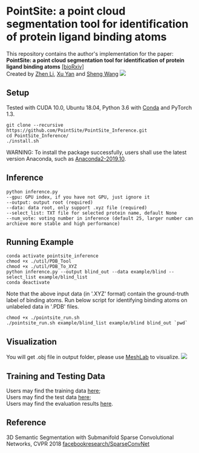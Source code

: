 # PointSite: a point cloud segmentation tool for identification of protein ligand binding atoms
This repository contains the author's implementation for the paper:<br>
**PointSite: a point cloud segmentation tool for identification of protein ligand binding atoms** [[bioRxiv]](https://www.biorxiv.org/content/early/2019/11/05/831131.full.pdf)<br>
Created by [Zhen Li](https://github.com/icemansina),  [Xu Yan](https://github.com/yanx27) and [Sheng Wang](https://github.com/realbigws)
![](https://raw.githubusercontent.com/PointSite/PointSite_Inference/master/example/pipline.png)


## Setup

Tested with CUDA 10.0, Ubuntu 18.04, Python 3.6 with [Conda](https://www.anaconda.com/) and PyTorch 1.3.

```
git clone --recursive https://github.com/PointSite/PointSite_Inference.git
cd PointSite_Inference/
./install.sh
```

WARNING: To install the package successfully, users shall use the latest version Anaconda, such as [Anaconda2-2019.10](https://repo.anaconda.com/archive/Anaconda2-2019.10-Linux-x86_64.sh).


## Inference
 ```
python inference.py 
--gpu: GPU index, if you have not GPU, just ignore it
--output: output root (required)
--data: data root, only support .xyz file (required)
--select_list: TXT file for selected protein name, default None
--num_vote: voting number in inference (default 25, larger number can archieve more stable and high performance)
```

## Running Example
```
conda activate pointsite_inference
chmod +x ./util/PDB_Tool
chmod +x ./util/PDB_To_XYZ
python inference.py --output blind_out --data example/blind --select_list example/blind_list
conda deactivate
```

Note that the above input data (in '.XYZ' format) contain the ground-truth label of binding atoms. Run below script for identifying binding atoms on unlabeled data in '.PDB' files.
```
chmod +x ./pointsite_run.sh
./pointsite_run.sh example/blind_list example/blind blind_out `pwd`
```


## Visualization
You will get .obj file in output folder, please use [MeshLab](http://www.meshlab.net/) to visualize.
![](https://raw.githubusercontent.com/PointSite/PointSite_Inference/master/example/result.png)


## Training and Testing Data
Users may find the training data [here](https://drive.google.com/drive/folders/1iqe1741ohxh4b3p6wk3toDgS-IVTPXtq?usp=sharing); <br>
Users may find the test data [here](https://drive.google.com/drive/folders/1-y5JNjPgZvxdiY-U0w1oTQBJn5cexC02?usp=sharing); <br>
Users may find the evaluation results [here](https://drive.google.com/drive/folders/1siev2t-DIAtGRk8u1K7TSnTUtsw1Btnd?usp=sharing). 


## Reference
3D Semantic Segmentation with Submanifold Sparse Convolutional Networks, CVPR 2018 
[facebookresearch/SparseConvNet](https://github.com/facebookresearch/SparseConvNet/tree/master/)
